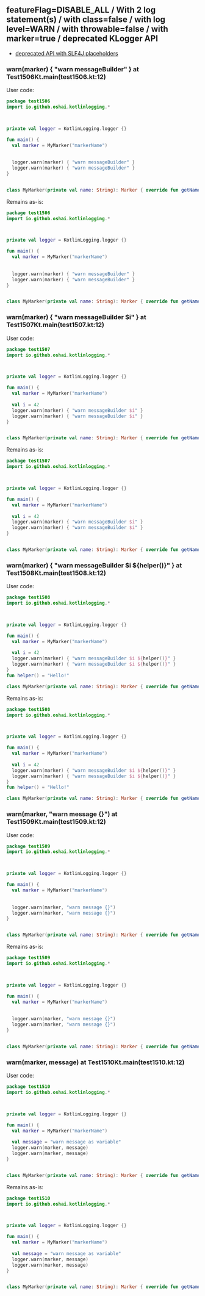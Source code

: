 ## featureFlag=DISABLE_ALL / With 2 log statement(s) / with class=false / with log level=WARN / with throwable=false / with marker=true / deprecated KLogger API

* [deprecated API with SLF4J placeholders](deprecated-slf4j-placeholders.md)

###  warn(marker) { "warn messageBuilder" } at Test1506Kt.main(test1506.kt:12)

User code:
```kotlin
package test1506
import io.github.oshai.kotlinlogging.*



private val logger = KotlinLogging.logger {}

fun main() {
  val marker = MyMarker("markerName")
  
  
  logger.warn(marker) { "warn messageBuilder" }
  logger.warn(marker) { "warn messageBuilder" }
}


class MyMarker(private val name: String): Marker { override fun getName() = name }

```
  
Remains as-is:
```kotlin
package test1506
import io.github.oshai.kotlinlogging.*



private val logger = KotlinLogging.logger {}

fun main() {
  val marker = MyMarker("markerName")
  
  
  logger.warn(marker) { "warn messageBuilder" }
  logger.warn(marker) { "warn messageBuilder" }
}


class MyMarker(private val name: String): Marker { override fun getName() = name }

```

###  warn(marker) { "warn messageBuilder $i" } at Test1507Kt.main(test1507.kt:12)

User code:
```kotlin
package test1507
import io.github.oshai.kotlinlogging.*



private val logger = KotlinLogging.logger {}

fun main() {
  val marker = MyMarker("markerName")
  
  val i = 42
  logger.warn(marker) { "warn messageBuilder $i" }
  logger.warn(marker) { "warn messageBuilder $i" }
}


class MyMarker(private val name: String): Marker { override fun getName() = name }

```
  
Remains as-is:
```kotlin
package test1507
import io.github.oshai.kotlinlogging.*



private val logger = KotlinLogging.logger {}

fun main() {
  val marker = MyMarker("markerName")
  
  val i = 42
  logger.warn(marker) { "warn messageBuilder $i" }
  logger.warn(marker) { "warn messageBuilder $i" }
}


class MyMarker(private val name: String): Marker { override fun getName() = name }

```

###  warn(marker) { "warn messageBuilder $i ${helper()}" } at Test1508Kt.main(test1508.kt:12)

User code:
```kotlin
package test1508
import io.github.oshai.kotlinlogging.*



private val logger = KotlinLogging.logger {}

fun main() {
  val marker = MyMarker("markerName")
  
  val i = 42
  logger.warn(marker) { "warn messageBuilder $i ${helper()}" }
  logger.warn(marker) { "warn messageBuilder $i ${helper()}" }
}
fun helper() = "Hello!"

class MyMarker(private val name: String): Marker { override fun getName() = name }

```
  
Remains as-is:
```kotlin
package test1508
import io.github.oshai.kotlinlogging.*



private val logger = KotlinLogging.logger {}

fun main() {
  val marker = MyMarker("markerName")
  
  val i = 42
  logger.warn(marker) { "warn messageBuilder $i ${helper()}" }
  logger.warn(marker) { "warn messageBuilder $i ${helper()}" }
}
fun helper() = "Hello!"

class MyMarker(private val name: String): Marker { override fun getName() = name }

```

###  warn(marker, "warn message {}") at Test1509Kt.main(test1509.kt:12)

User code:
```kotlin
package test1509
import io.github.oshai.kotlinlogging.*



private val logger = KotlinLogging.logger {}

fun main() {
  val marker = MyMarker("markerName")
  
  
  logger.warn(marker, "warn message {}")
  logger.warn(marker, "warn message {}")
}


class MyMarker(private val name: String): Marker { override fun getName() = name }

```
  
Remains as-is:
```kotlin
package test1509
import io.github.oshai.kotlinlogging.*



private val logger = KotlinLogging.logger {}

fun main() {
  val marker = MyMarker("markerName")
  
  
  logger.warn(marker, "warn message {}")
  logger.warn(marker, "warn message {}")
}


class MyMarker(private val name: String): Marker { override fun getName() = name }

```

###  warn(marker, message) at Test1510Kt.main(test1510.kt:12)

User code:
```kotlin
package test1510
import io.github.oshai.kotlinlogging.*



private val logger = KotlinLogging.logger {}

fun main() {
  val marker = MyMarker("markerName")
  
  val message = "warn message as variable"
  logger.warn(marker, message)
  logger.warn(marker, message)
}


class MyMarker(private val name: String): Marker { override fun getName() = name }

```
  
Remains as-is:
```kotlin
package test1510
import io.github.oshai.kotlinlogging.*



private val logger = KotlinLogging.logger {}

fun main() {
  val marker = MyMarker("markerName")
  
  val message = "warn message as variable"
  logger.warn(marker, message)
  logger.warn(marker, message)
}


class MyMarker(private val name: String): Marker { override fun getName() = name }

```
